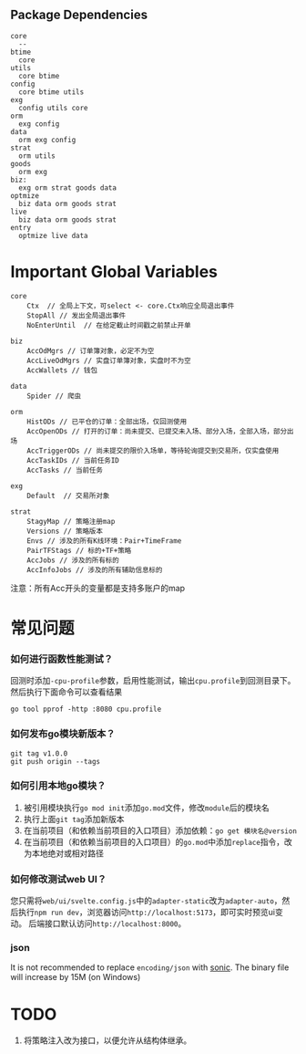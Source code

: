 
## Package Dependencies
```text
core
  --
btime
  core
utils
  core btime
config
  core btime utils
exg
  config utils core
orm
  exg config  
data
  orm exg config 
strat
  orm utils
goods
  orm exg 
biz:
  exg orm strat goods data
optmize
  biz data orm goods strat
live 
  biz data orm goods strat
entry
  optmize live data 
```

# Important Global Variables
```text
core
    Ctx  // 全局上下文，可select <- core.Ctx响应全局退出事件
    StopAll // 发出全局退出事件
    NoEnterUntil  // 在给定截止时间戳之前禁止开单
    
biz
    AccOdMgrs // 订单簿对象，必定不为空
    AccLiveOdMgrs // 实盘订单簿对象，实盘时不为空
    AccWallets // 钱包
    
data
    Spider // 爬虫

orm
    HistODs // 已平仓的订单：全部出场，仅回测使用
    AccOpenODs // 打开的订单：尚未提交、已提交未入场、部分入场，全部入场，部分出场
    AccTriggerODs // 尚未提交的限价入场单，等待轮询提交到交易所，仅实盘使用
    AccTaskIDs // 当前任务ID
    AccTasks // 当前任务

exg
    Default  // 交易所对象

strat
    StagyMap // 策略注册map
    Versions // 策略版本
    Envs // 涉及的所有K线环境：Pair+TimeFrame
    PairTFStags // 标的+TF+策略
    AccJobs // 涉及的所有标的
    AccInfoJobs // 涉及的所有辅助信息标的
```
注意：所有Acc开头的变量都是支持多账户的map

# 常见问题
### 如何进行函数性能测试？
回测时添加`-cpu-profile`参数，启用性能测试，输出`cpu.profile`到回测目录下。然后执行下面命令可以查看结果
```shell
go tool pprof -http :8080 cpu.profile
```
### 如何发布go模块新版本？
```shell
git tag v1.0.0
git push origin --tags
```
### 如何引用本地go模块？
1. 被引用模块执行`go mod init`添加`go.mod`文件，修改`module`后的模块名
2. 执行上面`git tag`添加新版本
3. 在当前项目（和依赖当前项目的入口项目）添加依赖：`go get 模块名@version`
4. 在当前项目（和依赖当前项目的入口项目）的`go.mod`中添加`replace`指令，改为本地绝对或相对路径

### 如何修改测试web UI？
您只需将`web/ui/svelte.config.js`中的`adapter-static`改为`adapter-auto`，然后执行`npm run dev`，浏览器访问`http://localhost:5173`，即可实时预览ui变动。
后端接口默认访问`http://localhost:8000`。

### json
It is not recommended to replace `encoding/json` with [sonic](https://github.com/bytedance/sonic/issues/574). The binary file will increase by 15M (on Windows)

# TODO
1. 将策略注入改为接口，以便允许从结构体继承。
